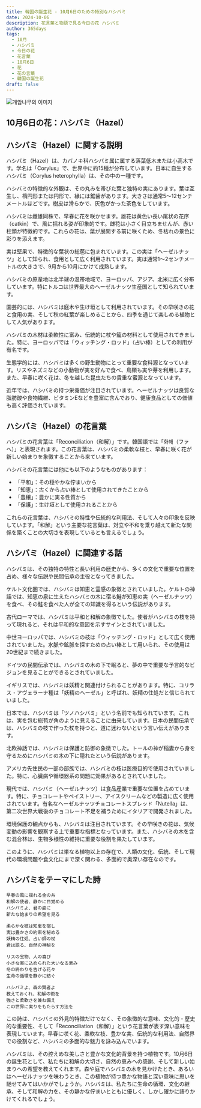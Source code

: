 ```yaml
---
title: 韓国の誕生花 - 10月6日のための特別なハシバミ
date: 2024-10-06
description: 花言葉と物語で見る今日の花 ハシバミ
author: 365days
tags:
  - 10月
  - ハシバミ
  - 今日の花
  - 花言葉
  - 10月6日
  - 花
  - 花の言葉
  - 韓国の誕生花
draft: false
---
```



![개암나무의 이미지](https://cdn.pixabay.com/photo/2019/03/25/18/37/hazel-flowers-4081036_1280.jpg#center)


## 10月6日の花：ハシバミ（Hazel）

## ハシバミ（Hazel）に関する説明

ハシバミ（Hazel）は、カバノキ科ハシバミ属に属する落葉低木または小高木です。学名は「Corylus」で、世界中に約15種が分布しています。日本に自生するハシバミ（Corylus heterophylla）は、その中の一種です。

ハシバミの特徴的な外観は、その丸みを帯びた葉と独特の実にあります。葉は互生し、楕円形または円形で、縁には鋸歯があります。大きさは通常5〜12センチメートルほどです。樹皮は滑らかで、灰色がかった茶色をしています。

ハシバミは雌雄同株で、早春に花を咲かせます。雄花は黄色い長い尾状の花序（catkin）で、風に揺れる姿が印象的です。雌花は小さく目立ちませんが、赤い柱頭が特徴的です。これらの花は、葉が展開する前に咲くため、冬枯れの景色に彩りを添えます。

実は堅果で、特徴的な葉状の総苞に包まれています。この実は「ヘーゼルナッツ」として知られ、食用として広く利用されています。実は通常1〜2センチメートルの大きさで、9月から10月にかけて成熟します。

ハシバミの原産地は北半球の温帯地域で、ヨーロッパ、アジア、北米に広く分布しています。特にトルコは世界最大のヘーゼルナッツ生産国として知られています。

園芸的には、ハシバミは庭木や生け垣として利用されています。その早咲きの花と食用の実、そして秋の紅葉が楽しめることから、四季を通じて楽しめる植物として人気があります。

ハシバミの木材は柔軟性に富み、伝統的に杖や籠の材料として使用されてきました。特に、ヨーロッパでは「ウィッチング・ロッド」（占い棒）としての利用が有名です。

生態学的には、ハシバミは多くの野生動物にとって重要な食料源となっています。リスやネズミなどの小動物が実を好んで食べ、鳥類も実や芽を利用します。また、早春に咲く花は、冬を越した昆虫たちの貴重な蜜源となっています。

近年では、ハシバミの持つ栄養価が注目されています。ヘーゼルナッツは良質な脂肪酸や食物繊維、ビタミンEなどを豊富に含んでおり、健康食品としての価値も高く評価されています。

## ハシバミ（Hazel）の花言葉

ハシバミの花言葉は「Reconciliation（和解）」です。韓国語では「화해（ファヘ）」と表現されます。この花言葉は、ハシバミの柔軟な枝と、早春に咲く花が新しい始まりを象徴することから来ています。

ハシバミの花言葉には他にも以下のようなものがあります：

- 「平和」：その穏やかな佇まいから
- 「知恵」：古くから占い棒として使用されてきたことから
- 「豊穣」：豊かに実る性質から
- 「保護」：生け垣として使用されることから

これらの花言葉は、ハシバミの特性や伝統的な利用法、そして人々の印象を反映しています。「和解」という主要な花言葉は、対立や不和を乗り越えて新たな関係を築くことの大切さを表現しているとも言えるでしょう。

## ハシバミ（Hazel）に関連する話

ハシバミは、その独特の特性と長い利用の歴史から、多くの文化で重要な位置を占め、様々な伝説や民間伝承の主役となってきました。

ケルト文化圏では、ハシバミは知恵と霊感の象徴とされていました。ケルトの神話では、知恵の泉に生えたハシバミの木に宿る鮭が知恵の実（ヘーゼルナッツ）を食べ、その鮭を食べた人が全ての知識を得るという伝説があります。

古代ローマでは、ハシバミは平和と和解の象徴でした。使者がハシバミの枝を持って現れると、それは平和的な意図を示すサインとされていました。

中世ヨーロッパでは、ハシバミの枝は「ウィッチング・ロッド」として広く使用されていました。水脈や鉱脈を探すための占い棒として用いられ、その使用は20世紀まで続きました。

ドイツの民間伝承では、ハシバミの木の下で眠ると、夢の中で重要な予言的なビジョンを見ることができるとされていました。

イギリスでは、ハシバミは妖精と関連付けられることがあります。特に、コリラス・アヴェラーナ種は「妖精のヘーゼル」と呼ばれ、妖精の住処だと信じられていました。

日本では、ハシバミは「ツノハシバミ」という名前でも知られています。これは、実を包む総苞が角のように見えることに由来しています。日本の民間伝承では、ハシバミの枝で作った杖を持つと、道に迷わないという言い伝えがあります。

北欧神話では、ハシバミは保護と防御の象徴でした。トールの神が稲妻から身を守るためにハシバミの木の下に隠れたという伝説があります。

アメリカ先住民の一部の部族では、ハシバミの枝は医療目的で使用されていました。特に、心臓病や循環器系の問題に効果があるとされていました。

現代では、ハシバミ（ヘーゼルナッツ）は食品産業で重要な位置を占めています。特に、チョコレートやペイストリー、アイスクリームなどの製造に広く使用されています。有名なヘーゼルナッツチョコレートスプレッド「Nutella」は、第二次世界大戦後のチョコレート不足を補うためにイタリアで開発されました。

環境保護の観点からも、ハシバミは注目されています。その早咲きの花は、気候変動の影響を観察する上で重要な指標となっています。また、ハシバミの木を含む混合林は、生物多様性の維持に重要な役割を果たしています。

このように、ハシバミは単なる植物以上の存在で、人類の文化、伝統、そして現代の環境問題や食文化にまで深く関わる、多面的で奥深い存在なのです。

## ハシバミをテーマにした詩

```
早春の風に揺れる金の糸
和解の使者、静かに目覚める
ハシバミよ、君の姿に
新たな始まりの希望を見る

柔らかな枝は知恵を宿し
実は豊かさの約束を秘める
妖精の住処、占い師の杖
君は語る、自然の神秘を

リスの宝物、人の喜び
小さな実に込められた大いなる恵み
冬の終わりを告げる花々
生命の循環を静かに紡ぐ

ハシバミよ、森の賢者よ
教えておくれ、和解の術を
強さと柔軟さを兼ね備え
この世界に実りをもたらす方法を
```

この詩は、ハシバミの外見的特徴だけでなく、その象徴的な意味、文化的・歴史的な重要性、そして「Reconciliation（和解）」という花言葉が表す深い意味を表現しています。早春に咲く花、柔軟な枝、豊かな実、伝統的な利用法、自然界での役割など、ハシバミの多面的な魅力を詠み込んでいます。

ハシバミは、その控えめな美しさと豊かな文化的背景を持つ植物です。10月6日の誕生花として、私たちに和解の大切さ、自然の恵みへの感謝、そして新しい始まりへの希望を教えてくれます。森や庭でハシバミの木を見かけたとき、あるいはヘーゼルナッツを味わうとき、この植物が持つ豊かな物語と深い意味に思いを馳せてみてはいかがでしょうか。ハシバミは、私たちに生命の循環、文化の継承、そして和解の力を、その静かな佇まいとともに優しく、しかし確かに語りかけてくれるでしょう。

